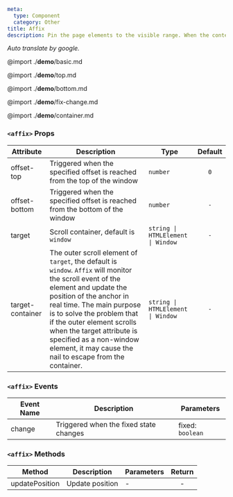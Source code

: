 ```yaml
meta:
  type: Component
  category: Other
title: Affix
description: Pin the page elements to the visible range. When the content area is relatively long and the page needs to be scrolled, the fixed pin can fix the content on the screen. Often used for side menus and button combinations.
```

*Auto translate by google.*

@import ./__demo__/basic.md

@import ./__demo__/top.md

@import ./__demo__/bottom.md

@import ./__demo__/fix-change.md

@import ./__demo__/container.md


### `<affix>` Props

|Attribute|Description|Type|Default|
|---|---|---|:---:|
|offset-top|Triggered when the specified offset is reached from the top of the window|`number`|`0`|
|offset-bottom|Triggered when the specified offset is reached from the bottom of the window|`number`|`-`|
|target|Scroll container, default is `window`|`string \| HTMLElement \| Window`|`-`|
|target-container|The outer scroll element of `target`, the default is `window`. `Affix` will monitor the scroll event of the element and update the position of the anchor in real time. The main purpose is to solve the problem that if the outer element scrolls when the target attribute is specified as a non-window element, it may cause the nail to escape from the container.|`string \| HTMLElement \| Window`|`-`|
### `<affix>` Events

|Event Name|Description|Parameters|
|---|---|---|
|change|Triggered when the fixed state changes|fixed: `boolean`|
### `<affix>` Methods

|Method|Description|Parameters|Return|
|---|---|---|:---:|
|updatePosition|Update position|-|-|


